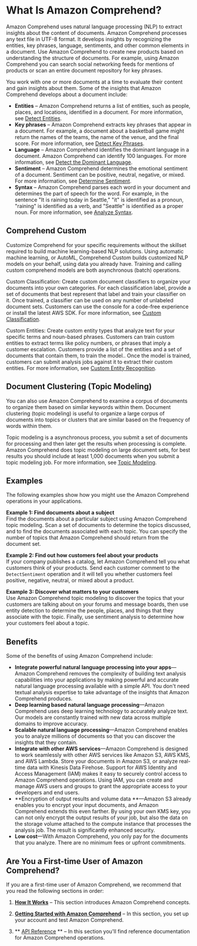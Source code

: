 # What Is Amazon Comprehend?<a name="what-is"></a>

Amazon Comprehend uses natural language processing \(NLP\) to extract insights about the content of documents\. Amazon Comprehend processes any text file in UTF\-8 format\. It develops insights by recognizing the entities, key phrases, language, sentiments, and other common elements in a document\. Use Amazon Comprehend to create new products based on understanding the structure of documents\. For example, using Amazon Comprehend you can search social networking feeds for mentions of products or scan an entire document repository for key phrases\.

You work with one or more documents at a time to evaluate their content and gain insights about them\. Some of the insights that Amazon Comprehend develops about a document include:
+ **Entities** – Amazon Comprehend returns a list of entities, such as people, places, and locations, identified in a document\. For more information, see [Detect Entities](how-entities.md)\.
+ **Key phrases** – Amazon Comprehend extracts key phrases that appear in a document\. For example, a document about a basketball game might return the names of the teams, the name of the venue, and the final score\. For more information, see [Detect Key Phrases](how-key-phrases.md)\.
+ **Language** – Amazon Comprehend identifies the dominant language in a document\. Amazon Comprehend can identify 100 languages\. For more information, see [Detect the Dominant Language](how-languages.md)\.
+ **Sentiment** – Amazon Comprehend determines the emotional sentiment of a document\. Sentiment can be positive, neutral, negative, or mixed\. For more information, see [Determine Sentiment](how-sentiment.md)\. 
+ **Syntax** – Amazon Comprehend parses each word in your document and determines the part of speech for the word\. For example, in the sentence "It is raining today in Seattle," "it" is identified as a pronoun, "raining" is identified as a verb, and "Seattle" is identified as a proper noun\. For more information, see [Analyze Syntax](how-syntax.md)\. 

## Comprehend Custom<a name="how-doc-class"></a>

Customize Comprehend for your specific requirements without the skillset required to build machine learning\-based NLP solutions\. Using automatic machine learning, or AutoML, Comprehend Custom builds customized NLP models on your behalf, using data you already have\. Training and calling custom comprehend models are both asynchronous \(batch\) operations\.

Custom Classification: Create custom document classifiers to organize your documents into your own categories\. For each classification label, provide a set of documents that best represent that label and train your classifier on it\. Once trained, a classifier can be used on any number of unlabeled document sets\. Customers can use the console for a code\-free experience or install the latest AWS SDK\. For more information, see [Custom Classification](how-document-classification.md)\.

Custom Entities: Create custom entity types that analyze text for your specific terms and noun\-based phrases\. Customers can train custom entities to extract terms like policy numbers, or phrases that imply a customer escalation\. Customers provide a list of the entities and a set of documents that contain them, to train the model\.\. Once the model is trained, customers can submit analysis jobs against it to extract their custom entities\. For more information, see [Custom Entity Recognition](custom-entity-recognition.md)\. 

## Document Clustering \(Topic Modeling\)<a name="how-topics"></a>

You can also use Amazon Comprehend to examine a corpus of documents to organize them based on similar keywords within them\. Document clustering \(topic modeling\) is useful to organize a large corpus of documents into topics or clusters that are similar based on the frequency of words within them\.

Topic modeling is a asynchronous process, you submit a set of documents for processing and then later get the results when processing is complete\. Amazon Comprehend does topic modeling on large document sets, for best results you should include at least 1,000 documents when you submit a topic modeling job\. For more information, see [Topic Modeling](topic-modeling.md)\.

## Examples<a name="how-examples"></a>

The following examples show how you might use the Amazon Comprehend operations in your applications\.

**Example 1: Find documents about a subject**  
Find the documents about a particular subject using Amazon Comprehend topic modeling\. Scan a set of documents to determine the topics discussed, and to find the documents associated with each topic\. You can specify the number of topics that Amazon Comprehend should return from the document set\.

**Example 2: Find out how customers feel about your products**  
If your company publishes a catalog, let Amazon Comprehend tell you what customers think of your products\. Send each customer comment to the `DetectSentiment` operation and it will tell you whether customers feel positive, negative, neutral, or mixed about a product\. 

**Example 3: Discover what matters to your customers**  
Use Amazon Comprehend topic modeling to discover the topics that your customers are talking about on your forums and message boards, then use entity detection to determine the people, places, and things that they associate with the topic\. Finally, use sentiment analysis to determine how your customers feel about a topic\.

## Benefits<a name="how-benefits"></a>

Some of the benefits of using Amazon Comprehend include:
+ **Integrate powerful natural language processing into your apps**—Amazon Comprehend removes the complexity of building text analysis capabilities into your applications by making powerful and accurate natural language processing available with a simple API\. You don't need textual analysis expertise to take advantage of the insights that Amazon Comprehend produces\.
+ **Deep learning based natural language processing**—Amazon Comprehend uses deep learning technology to accurately analyze text\. Our models are constantly trained with new data across multiple domains to improve accuracy\.
+ **Scalable natural language processing**—Amazon Comprehend enables you to analyze millions of documents so that you can discover the insights that they contain\.
+ **Integrate with other AWS services**—Amazon Comprehend is designed to work seamlessly with other AWS services like Amazon S3, AWS KMS, and AWS Lambda\. Store your documents in Amazon S3, or analyze real\-time data with Kinesis Data Firehose\. Support for AWS Identity and Access Management \(IAM\) makes it easy to securely control access to Amazon Comprehend operations\. Using IAM, you can create and manage AWS users and groups to grant the appropriate access to your developers and end users\.
+ **Encryption of output results and volume data **—Amazon S3 already enables you to encrypt your input documents, and Amazon Comprehend extends this even farther\. By using your own KMS key, you can not only encrypt the output results of your job, but also the data on the storage volume attached to the compute instance that processes the analysis job\. The result is significantly enhanced security\.
+ **Low cost**—With Amazon Comprehend, you only pay for the documents that you analyze\. There are no minimum fees or upfront commitments\. 

## Are You a First\-time User of Amazon Comprehend?<a name="first-time-user"></a>

If you are a first\-time user of Amazon Comprehend, we recommend that you read the following sections in order:

1. **[How It Works](how-it-works.md)** – This section introduces Amazon Comprehend concepts\. 

1. **[Getting Started with Amazon Comprehend](getting-started.md)** – In this section, you set up your account and test Amazon Comprehend\. 

1. ** [API Reference](API_Reference.md) ** – In this section you'll find reference documentation for Amazon Comprehend operations\.